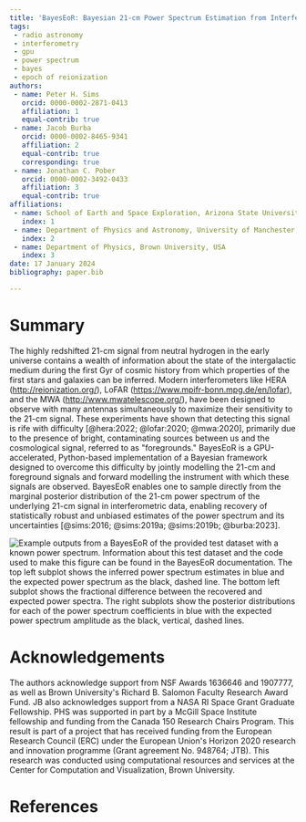 ```yaml
---
title: 'BayesEoR: Bayesian 21-cm Power Spectrum Estimation from Interferometric Visibilities'
tags:
 - radio astronomy
 - interferometry
 - gpu
 - power spectrum
 - bayes
 - epoch of reionization
authors:
 - name: Peter H. Sims
   orcid: 0000-0002-2871-0413
   affiliation: 1
   equal-contrib: true
 - name: Jacob Burba
   orcid: 0000-0002-8465-9341
   affiliation: 2
   equal-contrib: true
   corresponding: true
 - name: Jonathan C. Pober
   orcid: 0000-0002-3492-0433
   affiliation: 3
   equal-contrib: true
affiliations:
 - name: School of Earth and Space Exploration, Arizona State University, USA
   index: 1
 - name: Department of Physics and Astronomy, University of Manchester, UK
   index: 2
 - name: Department of Physics, Brown University, USA
   index: 3
date: 17 January 2024
bibliography: paper.bib

---
```


# Summary

The highly redshifted 21-cm signal from neutral hydrogen in the early universe contains a wealth of information about the state of the intergalactic medium during the first Gyr of cosmic history from which properties of the first stars and galaxies can be inferred. Modern interferometers like HERA (http://reionization.org/), LoFAR (https://www.mpifr-bonn.mpg.de/en/lofar), and the MWA (http://www.mwatelescope.org/), have been designed to observe with many antennas simultaneously to maximize their sensitivity to the 21-cm signal. These experiments have shown that detecting this signal is rife with difficulty [@hera:2022; @lofar:2020; @mwa:2020], primarily due to the presence of bright, contaminating sources between us and the cosmological signal, referred to as "foregrounds." BayesEoR is a GPU-accelerated, Python-based implementation of a Bayesian framework designed to overcome this difficulty by jointly modelling the 21-cm and foreground signals and forward modelling the instrument with which these signals are observed. BayesEoR enables one to sample directly from the marginal posterior distribution of the 21-cm power spectrum of the underlying 21-cm signal in interferometric data, enabling recovery of statistically robust and unbiased estimates of the power spectrum and its uncertainties [@sims:2016; @sims:2019a; @sims:2019b; @burba:2023].

![Example outputs from a BayesEoR of the provided test dataset with a known power spectrum.  Information about this [test dataset](https://bayeseor.readthedocs.io/en/latest/usage.html#test-dataset) and the code used to [make this figure](https://bayeseor.readthedocs.io/en/latest/usage.html#analyzing-bayeseor-outputs) can be found in the [BayesEoR documentation](https://bayeseor.readthedocs.io/en/latest/).  The top left subplot shows the inferred power spectrum estimates in blue and the expected power spectrum as the black, dashed line.  The bottom left subplot shows the fractional difference between the recovered and expected power spectra.  The right subplots show the posterior distributions for each of the power spectrum coefficients in blue with the expected power spectrum amplitude as the black, vertical, dashed lines.](../test_data/test_data_results.png)

# Acknowledgements

The authors acknowledge support from NSF Awards 1636646 and 1907777, as well as Brown University's Richard B. Salomon Faculty Research Award Fund. JB also acknowledges support from a NASA RI Space Grant Graduate Fellowship. PHS was supported in part by a McGill Space Institute fellowship and funding from the Canada 150 Research Chairs Program. This result is part of a project that has received funding from the European Research Council (ERC) under the European Union's Horizon 2020 research and innovation programme (Grant agreement No. 948764; JTB). This research was conducted using computational resources and services at the Center for Computation and Visualization, Brown University.

# References
